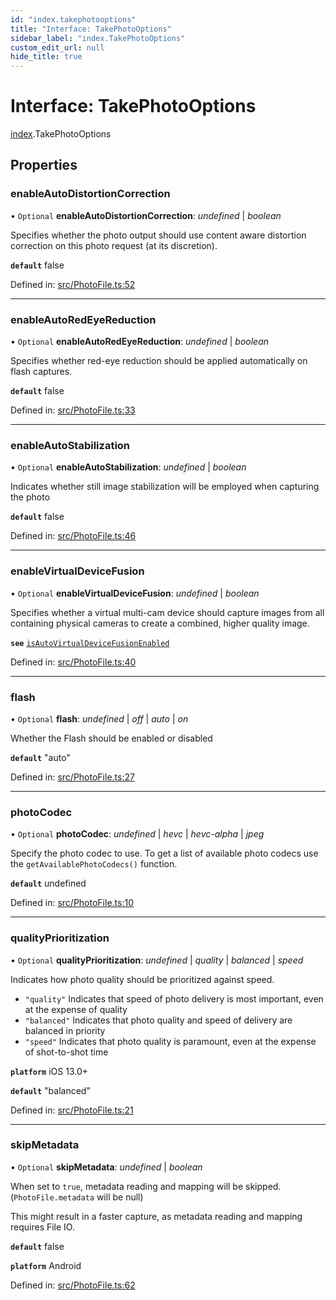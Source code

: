 ```yaml
---
id: "index.takephotooptions"
title: "Interface: TakePhotoOptions"
sidebar_label: "index.TakePhotoOptions"
custom_edit_url: null
hide_title: true
---
```


# Interface: TakePhotoOptions

[index](../modules/index.md).TakePhotoOptions

## Properties

### enableAutoDistortionCorrection

• `Optional` **enableAutoDistortionCorrection**: *undefined* \| *boolean*

Specifies whether the photo output should use content aware distortion correction on this photo request (at its discretion).

**`default`** false

Defined in: [src/PhotoFile.ts:52](https://github.com/cuvent/react-native-vision-camera/blob/1d4e105/src/PhotoFile.ts#L52)

___

### enableAutoRedEyeReduction

• `Optional` **enableAutoRedEyeReduction**: *undefined* \| *boolean*

Specifies whether red-eye reduction should be applied automatically on flash captures.

**`default`** false

Defined in: [src/PhotoFile.ts:33](https://github.com/cuvent/react-native-vision-camera/blob/1d4e105/src/PhotoFile.ts#L33)

___

### enableAutoStabilization

• `Optional` **enableAutoStabilization**: *undefined* \| *boolean*

Indicates whether still image stabilization will be employed when capturing the photo

**`default`** false

Defined in: [src/PhotoFile.ts:46](https://github.com/cuvent/react-native-vision-camera/blob/1d4e105/src/PhotoFile.ts#L46)

___

### enableVirtualDeviceFusion

• `Optional` **enableVirtualDeviceFusion**: *undefined* \| *boolean*

Specifies whether a virtual multi-cam device should capture images from all containing physical cameras
to create a combined, higher quality image.

**`see`** [`isAutoVirtualDeviceFusionEnabled`](https://developer.apple.com/documentation/avfoundation/avcapturephotosettings/3192192-isautovirtualdevicefusionenabled)

Defined in: [src/PhotoFile.ts:40](https://github.com/cuvent/react-native-vision-camera/blob/1d4e105/src/PhotoFile.ts#L40)

___

### flash

• `Optional` **flash**: *undefined* \| *off* \| *auto* \| *on*

Whether the Flash should be enabled or disabled

**`default`** "auto"

Defined in: [src/PhotoFile.ts:27](https://github.com/cuvent/react-native-vision-camera/blob/1d4e105/src/PhotoFile.ts#L27)

___

### photoCodec

• `Optional` **photoCodec**: *undefined* \| *hevc* \| *hevc-alpha* \| *jpeg*

Specify the photo codec to use. To get a list of available photo codecs use the `getAvailablePhotoCodecs()` function.

**`default`** undefined

Defined in: [src/PhotoFile.ts:10](https://github.com/cuvent/react-native-vision-camera/blob/1d4e105/src/PhotoFile.ts#L10)

___

### qualityPrioritization

• `Optional` **qualityPrioritization**: *undefined* \| *quality* \| *balanced* \| *speed*

Indicates how photo quality should be prioritized against speed.

* `"quality"` Indicates that speed of photo delivery is most important, even at the expense of quality
* `"balanced"` Indicates that photo quality and speed of delivery are balanced in priority
* `"speed"` Indicates that photo quality is paramount, even at the expense of shot-to-shot time

**`platform`** iOS 13.0+

**`default`** "balanced"

Defined in: [src/PhotoFile.ts:21](https://github.com/cuvent/react-native-vision-camera/blob/1d4e105/src/PhotoFile.ts#L21)

___

### skipMetadata

• `Optional` **skipMetadata**: *undefined* \| *boolean*

When set to `true`, metadata reading and mapping will be skipped. (`PhotoFile.metadata` will be null)

This might result in a faster capture, as metadata reading and mapping requires File IO.

**`default`** false

**`platform`** Android

Defined in: [src/PhotoFile.ts:62](https://github.com/cuvent/react-native-vision-camera/blob/1d4e105/src/PhotoFile.ts#L62)
